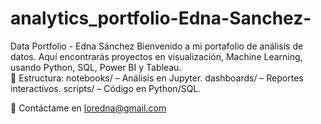 # analytics_portfolio-Edna-Sanchez-
Data Portfolio - Edna Sánchez Bienvenido a mi portafolio de análisis de datos. 
Aquí encontrarás proyectos en visualización, Machine Learning, usando Python, SQL, Power BI y Tableau.  
📂 Estructura:  notebooks/ – Análisis en Jupyter. dashboards/ – Reportes interactivos. scripts/ – Código en Python/SQL. 

📩 Contáctame en loredna@gmail.com
